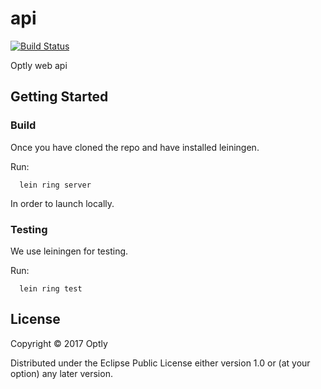 # api
[![Build Status](https://travis-ci.org/optly/api.svg?branch=master)](https://travis-ci.org/optly/api)

Optly web api

## Getting Started

### Build

Once you have cloned the repo and have installed
leiningen.

Run:

```
  lein ring server
```

In order to launch locally.


### Testing

We use leiningen for testing.

Run:

```
  lein ring test
```


## License

Copyright © 2017 Optly

Distributed under the Eclipse Public License either version 1.0 or (at
your option) any later version.
